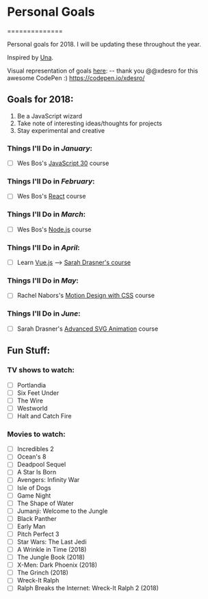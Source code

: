# Personal Goals
==============

Personal goals for 2018. I will be updating these throughout the year.

Inspired by [Una](https://github.com/una/personal-goals).

Visual representation of goals [here](https://codepen.io/jaymierosen/pen/aEJzBb):  -- thank you @@xdesro for this awesome CodePen :) https://codepen.io/xdesro/

## Goals for 2018:
1. Be a JavaScript wizard
2. Take note of interesting ideas/thoughts for projects
3. Stay experimental and creative

### Things I'll Do in *January*:

- [ ] Wes Bos's [JavaScript 30](https://javascript30.com/) course

### Things I'll Do in *February*:

- [ ] Wes Bos's [React](https://reactforbeginners.com/) course

### Things I'll Do in *March*:

- [ ] Wes Bos's [Node.js](https://learnnode.com/) course

### Things I'll Do in *April*:

- [ ] Learn [Vue.js](https://vuejs.org/) --> [Sarah Drasner's course](https://github.com/sdras/intro-to-vue)

### Things I'll Do in *May*:

- [ ] Rachel Nabors's [Motion Design with CSS](https://www.lynda.com/CSS-tutorials/Motion-Design-CSS/604273-2.html) course

### Things I'll Do in *June*:

- [ ] Sarah Drasner's [Advanced SVG Animation](https://www.lynda.com/Web-Development-tutorials/Advanced-SVG-Animation/604272-2.html) course

## Fun Stuff:

### TV shows to watch:

- [ ] Portlandia
- [ ] Six Feet Under
- [ ] The Wire
- [ ] Westworld
- [ ] Halt and Catch Fire

### Movies to watch:

- [ ] Incredibles 2
- [ ] Ocean's 8
- [ ] Deadpool Sequel
- [ ] A Star Is Born
- [ ] Avengers: Infinity War
- [ ] Isle of Dogs
- [ ] Game Night
- [ ] The Shape of Water
- [ ] Jumanji: Welcome to the Jungle
- [ ] Black Panther
- [ ] Early Man
- [ ] Pitch Perfect 3
- [ ] Star Wars: The Last Jedi
- [ ] A Wrinkle in Time (2018)
- [ ] The Jungle Book (2018)
- [ ] X-Men: Dark Phoenix (2018)
- [ ] The Grinch (2018)
- [ ] Wreck-It Ralph
- [ ] Ralph Breaks the Internet: Wreck-It Ralph 2 (2018)
